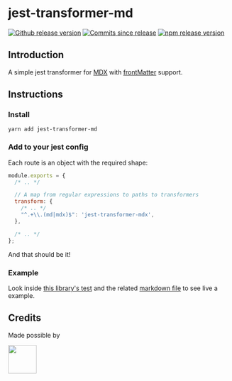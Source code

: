 # jest-transformer-md

[![Github release version](https://img.shields.io/github/tag/bitttttten/jest-transformer-mdx.svg)](https://github.com/bitttttten/jest-transformer-mdx/releases)
[![Commits since release](https://img.shields.io/github/commits-since/bitttttten/jest-transformer-mdx/v1.0.0.svg)](https://github.com/bitttttten/jest-transformer-mdx/compare/v1.0.0...master)
[![npm release version](https://img.shields.io/npm/v/jest-transformer-mdx.svg)](https://www.npmjs.com/package/jest-transformer-mdx)

## Introduction

A simple jest transformer for [MDX](https://mdxjs.com/) with [frontMatter](https://github.com/c8r/x0/blob/master/lib/mdx-fm-loader.js) support.

## Instructions

### Install

`yarn add jest-transformer-md`

### Add to your jest config

Each route is an object with the required shape:

```js
module.exports = {
  /* .. */

  // A map from regular expressions to paths to transformers
  transform: {
    /* .. */
    "^.+\\.(md|mdx)$": 'jest-transformer-mdx',
  },

  /* .. */
};
```

And that should be it!

### Example

Look inside [this library's test](https://github.com/bitttttten/jest-transformer-mdx/blob/master/test.js) and the related [markdown file](https://github.com/bitttttten/jest-transformer-mdx/blob/master/test.md) to see live a example.

## Credits

Made possible by

<a href="https://soulpicks.com" target="_blank"><img src="https://avatars0.githubusercontent.com/u/37078572?s=200&v=4" width="64" height="64"></a>